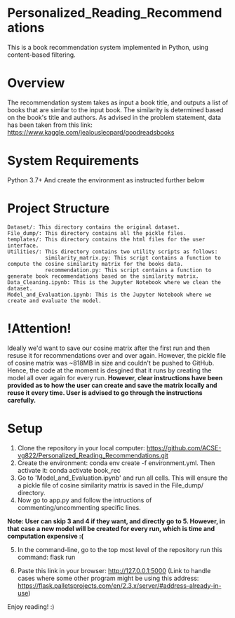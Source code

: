 # Personalized_Reading_Recommendations
This is a book recommendation system implemented in Python, using content-based filtering.

# Overview
The recommendation system takes as input a book title, and outputs a list of books that are similar to the input book. The similarity is determined based on the book's title and authors. As advised in the problem statement, data has been taken from this link: https://www.kaggle.com/jealousleopard/goodreadsbooks

# System Requirements
Python 3.7+
And create the environment as instructed further below

# Project Structure
    Dataset/: This directory contains the original dataset.
    File_dump/: This directory contains all the pickle files.
    templates/: This directory contains the html files for the user interface.
    Utilities/: This directory contains two utility scripts as follows:
                similarity_matrix.py: This script contains a function to compute the cosine similarity matrix for the books data.
                recommendation.py: This script contains a function to generate book recommendations based on the similarity matrix.
    Data_Cleaning.ipynb: This is the Jupyter Notebook where we clean the dataset.
    Model_and_Evaluation.ipynb: This is the Jupyter Notebook where we create and evaluate the model.

# !Attention!
Ideally we'd want to save our cosine matrix after the first run and then resuse it for recommendations over and over again. However, the pickle file of cosine matrix was ~818MB in size and couldn't be pushed to GitHub. Hence, the code at the moment is desgined that it runs by creating the model all over again for every run. **However, clear instructions have been provided as to how the user can create and save the matrix locally and reuse it every time. User is advised to go through the instructions carefully.**

# Setup
1. Clone the repository in your local computer: https://github.com/ACSE-vg822/Personalized_Reading_Recommendations.git
2. Create the environment: conda env create -f environment.yml. Then activate it: conda activate book_rec
3. Go to 'Model_and_Evaluation.ipynb' and run all cells. This will ensure the a pickle file of cosine similarity matrix is saved in the File_dump/ directory.
4. Now go to app.py and follow the intructions of commenting/uncommenting specific lines.

**Note: User can skip 3 and 4 if they want, and directly go to 5. However, in that case a new model will be created for every run, which is time and computation expensive :(**

5. In the command-line, go to the top most level of the repository run this command: flask run 

6. Paste this link in your browser: http://127.0.0.1:5000
(Link to handle cases where some other program might be using this address: https://flask.palletsprojects.com/en/2.3.x/server/#address-already-in-use)

Enjoy reading! :)
